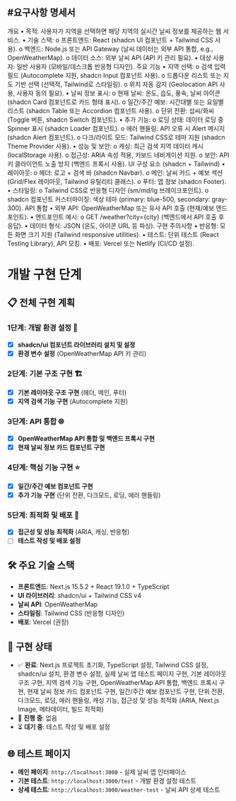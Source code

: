 #요구사항 명세서
-------------------
개요
•	목적: 사용자가 지역을 선택하면 해당 지역의 실시간 날씨 정보를 제공하는 웹 서비스.
•	기술 스택: 
o	프론트엔드: React (shadcn UI 컴포넌트 + Tailwind CSS 사용).
o	백엔드: Node.js 또는 API Gateway (날씨 데이터는 외부 API 통합, e.g., OpenWeatherMap).
o	데이터 소스: 외부 날씨 API (API 키 관리 필요).
•	대상 사용자: 일반 사용자 (모바일/데스크톱 반응형 디자인).
주요 기능
•	지역 선택: 
o	검색 입력 필드 (Autocomplete 지원, shadcn Input 컴포넌트 사용).
o	드롭다운 리스트 또는 지도 기반 선택 (선택적, Tailwind로 스타일링).
o	위치 자동 감지 (Geolocation API 사용, 사용자 동의 필요).
•	날씨 정보 표시: 
o	현재 날씨: 온도, 습도, 풍속, 날씨 아이콘 (shadcn Card 컴포넌트로 카드 형태 표시).
o	일간/주간 예보: 시간대별 또는 요일별 리스트 (shadcn Table 또는 Accordion 컴포넌트 사용).
o	단위 전환: 섭씨/화씨 (Toggle 버튼, shadcn Switch 컴포넌트).
•	추가 기능: 
o	로딩 상태: 데이터 로딩 중 Spinner 표시 (shadcn Loader 컴포넌트).
o	에러 핸들링: API 오류 시 Alert 메시지 (shadcn Alert 컴포넌트).
o	다크/라이트 모드: Tailwind CSS로 테마 지원 (shadcn Theme Provider 사용).
•	성능 및 보안: 
o	캐싱: 최근 검색 지역 데이터 캐시 (localStorage 사용).
o	접근성: ARIA 속성 적용, 키보드 네비게이션 지원.
o	보안: API 키 클라이언트 노출 방지 (백엔드 프록시 사용).
UI 구성 요소 (shadcn + Tailwind)
•	레이아웃: 
o	헤더: 로고 + 검색 바 (shadcn Navbar).
o	메인: 날씨 카드 + 예보 섹션 (Grid/Flex 레이아웃, Tailwind 유틸리티 클래스).
o	푸터: 앱 정보 (shadcn Footer).
•	스타일링: 
o	Tailwind CSS로 반응형 디자인 (sm/md/lg 브레이크포인트).
o	shadcn 컴포넌트 커스터마이징: 색상 테마 (primary: blue-500, secondary: gray-300).
API 통합
•	외부 API: OpenWeatherMap 또는 유사 API 호출 (현재/예보 엔드포인트).
•	엔드포인트 예시: 
o	GET /weather?city={city} (백엔드에서 API 호출 후 응답).
•	데이터 형식: JSON (온도, 아이콘 URL 등 파싱).
구현 주의사항
•	반응형: 모든 화면 크기 지원 (Tailwind responsive utilities).
•	테스트: 단위 테스트 (React Testing Library), API 모킹.
•	배포: Vercel 또는 Netlify (CI/CD 설정).

# 개발 구현 단계

## 📋 전체 구현 계획

### 1단계: 개발 환경 설정 🔧
- [x] **shadcn/ui 컴포넌트 라이브러리 설치 및 설정**
- [x] **환경 변수 설정** (OpenWeatherMap API 키 관리)

### 2단계: 기본 구조 구현 🏗️
- [x] **기본 레이아웃 구조 구현** (헤더, 메인, 푸터)
- [x] **지역 검색 기능 구현** (Autocomplete 지원)

### 3단계: API 통합 🌐
- [x] **OpenWeatherMap API 통합 및 백엔드 프록시 구현**
- [x] **현재 날씨 정보 카드 컴포넌트 구현**

### 4단계: 핵심 기능 구현 ⭐
- [x] **일간/주간 예보 컴포넌트 구현**
- [x] **추가 기능 구현** (단위 전환, 다크모드, 로딩, 에러 핸들링)

### 5단계: 최적화 및 배포 🚀
- [x] **접근성 및 성능 최적화** (ARIA, 캐싱, 반응형)
- [ ] **테스트 작성 및 배포 설정**

## 🛠️ 주요 기술 스택
- **프론트엔드**: Next.js 15.5.2 + React 19.1.0 + TypeScript
- **UI 라이브러리**: shadcn/ui + Tailwind CSS v4
- **날씨 API**: OpenWeatherMap
- **스타일링**: Tailwind CSS (반응형 디자인)
- **배포**: Vercel (권장)

## 📝 구현 상태
- ✅ **완료**: Next.js 프로젝트 초기화, TypeScript 설정, Tailwind CSS 설정, shadcn/ui 설치, 환경 변수 설정, 실제 날씨 앱 테스트 페이지 구현, 기본 레이아웃 구조 구현, 지역 검색 기능 구현, OpenWeatherMap API 통합, 백엔드 프록시 구현, 현재 날씨 정보 카드 컴포넌트 구현, 일간/주간 예보 컴포넌트 구현, 단위 전환, 다크모드, 로딩, 에러 핸들링, 캐싱 기능, 접근성 및 성능 최적화 (ARIA, Next.js Image, 메타데이터, 빌드 최적화)
- 🔄 **진행 중**: 없음
- ⏳ **대기 중**: 테스트 작성 및 배포 설정

## 🌐 테스트 페이지
- **메인 페이지**: `http://localhost:3000` - 실제 날씨 앱 인터페이스
- **기본 테스트**: `http://localhost:3000/test` - 개발 환경 설정 테스트
- **상세 테스트**: `http://localhost:3000/weather-test` - 날씨 API 상세 테스트

